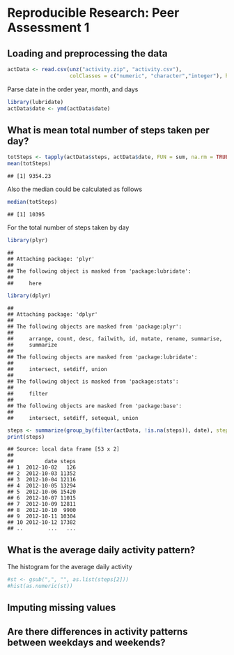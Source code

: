 # Reproducible Research: Peer Assessment 1


## Loading and preprocessing the data

```r
actData <- read.csv(unz("activity.zip", "activity.csv"), 
                    colClasses = c("numeric", "character","integer"), header = T)
```

Parse date in the order year, month, and days 

```r
library(lubridate)
actData$date <- ymd(actData$date)
```

## What is mean total number of steps taken per day?

```r
totSteps <- tapply(actData$steps, actData$date, FUN = sum, na.rm = TRUE)
mean(totSteps)
```

```
## [1] 9354.23
```

Also the median could be calculated as follows


```r
median(totSteps)
```

```
## [1] 10395
```

For the total number of steps taken by day 

```r
library(plyr)
```

```
## 
## Attaching package: 'plyr'
## 
## The following object is masked from 'package:lubridate':
## 
##     here
```

```r
library(dplyr)
```

```
## 
## Attaching package: 'dplyr'
## 
## The following objects are masked from 'package:plyr':
## 
##     arrange, count, desc, failwith, id, mutate, rename, summarise,
##     summarize
## 
## The following objects are masked from 'package:lubridate':
## 
##     intersect, setdiff, union
## 
## The following object is masked from 'package:stats':
## 
##     filter
## 
## The following objects are masked from 'package:base':
## 
##     intersect, setdiff, setequal, union
```

```r
steps <- summarize(group_by(filter(actData, !is.na(steps)), date), steps = sum(steps))
print(steps)
```

```
## Source: local data frame [53 x 2]
## 
##          date steps
## 1  2012-10-02   126
## 2  2012-10-03 11352
## 3  2012-10-04 12116
## 4  2012-10-05 13294
## 5  2012-10-06 15420
## 6  2012-10-07 11015
## 7  2012-10-09 12811
## 8  2012-10-10  9900
## 9  2012-10-11 10304
## 10 2012-10-12 17382
## ..        ...   ...
```
## What is the average daily activity pattern?
The histogram for the average daily activity


```r
#st <- gsub(",", "", as.list(steps[2]))
#hist(as.numeric(st))
```



## Imputing missing values



## Are there differences in activity patterns between weekdays and weekends?
